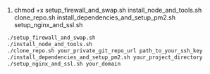 1. chmod +x setup_firewall_and_swap.sh install_node_and_tools.sh clone_repo.sh install_dependencies_and_setup_pm2.sh setup_nginx_and_ssl.sh

```bash
 ./setup_firewall_and_swap.sh
 ./install_node_and_tools.sh
 ./clone_repo.sh your_private_git_repo_url path_to_your_ssh_key
 ./install_dependencies_and_setup_pm2.sh your_project_directory
 ./setup_nginx_and_ssl.sh your_domain
```
